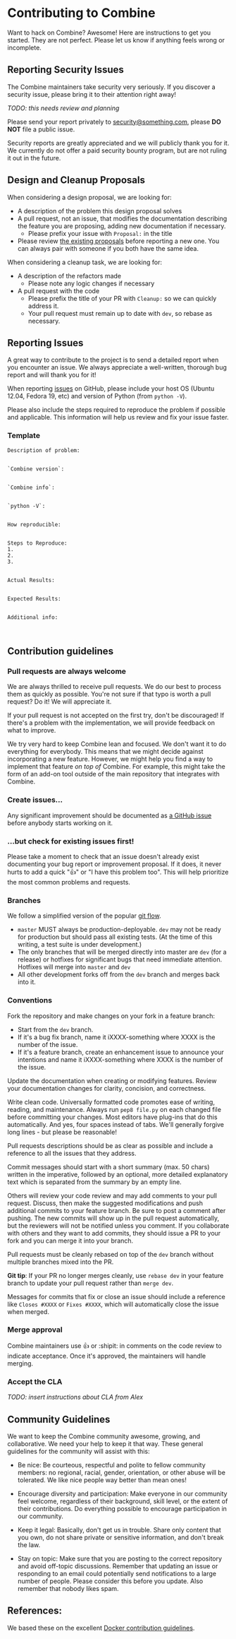 # Contributing to Combine

Want to hack on Combine? Awesome! Here are instructions to get you started. They are not perfect. Please let us know if anything feels wrong or incomplete.

## Reporting Security Issues

The Combine maintainers take security very seriously. If you discover a security issue, please bring it to their attention right away!

_TODO: this needs review and planning_

Please send your report privately to [security@something.com](mailto:security@something.com), please **DO NOT** file a public issue.

Security reports are greatly appreciated and we will publicly thank you for it. We currently do not offer a paid security bounty program, but are not ruling it out in the future.

## Design and Cleanup Proposals

When considering a design proposal, we are looking for:

* A description of the problem this design proposal solves
* A pull request, not an issue, that modifies the documentation describing the feature you are proposing, adding new documentation if necessary.
  * Please prefix your issue with `Proposal:` in the title
* Please review [the existing proposals](https://github.com/mlsecproject/combine/pulls?q=is%3Aopen+is%3Apr+label%3AProposal) before reporting a new one. You can always pair with someone if you both have the same idea.

When considering a cleanup task, we are looking for:

* A description of the refactors made
  * Please note any logic changes if necessary
* A pull request with the code
  * Please prefix the title of your PR with `Cleanup:` so we can quickly address it.
  * Your pull request must remain up to date with `dev`, so rebase as
    necessary.

## Reporting Issues

A great way to contribute to the project is to send a detailed report when you encounter an issue. We always appreciate a well-written, thorough bug report and will thank you for it!

When reporting [issues](https://github.com/mlsecproject/combine/issues) on GitHub, please include your host OS (Ubuntu 12.04, Fedora 19, etc) and version of Python (from `python -V`).

Please also include the steps required to reproduce the problem if possible and applicable.  This information will help us review and fix your issue faster.

### Template

```
Description of problem:


`Combine version`:


`Combine info`:


`python -V`:


How reproducible:


Steps to Reproduce:
1.
2.
3.


Actual Results:


Expected Results:


Additional info:



```

## Contribution guidelines

### Pull requests are always welcome

We are always thrilled to receive pull requests. We do our best to process them as quickly as possible. You're not sure if that typo is worth a pull request? Do it! We will appreciate it.

If your pull request is not accepted on the first try, don't be discouraged! If there's a problem with the implementation, we will provide feedback on what to improve.

We try very hard to keep Combine lean and focused. We don't want it to do everything for everybody. This means that we might decide against incorporating a new feature. However, we might help you find a way to implement that feature *on top of* Combine. For example, this might take the form of an add-on tool outside of the main repository that integrates with Combine.

### Create issues...

Any significant improvement should be documented as [a GitHub issue](https://github.com/mlsecproject/combine/issues) before anybody starts working on it.

### ...but check for existing issues first!

Please take a moment to check that an issue doesn't already exist documenting your bug report or improvement proposal. If it does, it never hurts to add a quick ":+1:" or "I have this problem too". This will help prioritize the most common problems and requests.

### Branches

We follow a simplified version of the popular [git flow](http://nvie.com/posts/a-successful-git-branching-model/).

* `master` MUST always be production-deployable. `dev` may not be ready for production but should pass all existing tests. (At the time of this writing, a test suite is under development.)
* The only branches that will be merged directly into master are `dev` (for a release) or hotfixes for significant bugs that need immediate attention. Hotfixes will merge into `master` and `dev`
* All other development forks off from the `dev` branch and merges back into it.

### Conventions

Fork the repository and make changes on your fork in a feature branch:

* Start from the `dev` branch.
* If it's a bug fix branch, name it iXXXX-something where XXXX is the number of the issue.
* If it's a feature branch, create an enhancement issue to announce your intentions and name it iXXXX-something where XXXX is the number of the issue.

Update the documentation when creating or modifying features. Review your documentation changes for clarity, concision, and correctness.

Write clean code. Universally formatted code promotes ease of writing, reading, and maintenance. Always run `pep8 file.py` on each changed file before committing your changes. Most editors have plug-ins that do this automatically. And yes, four spaces instead of tabs. We'll generally forgive long lines - but please be reasonable!

Pull requests descriptions should be as clear as possible and include a reference to all the issues that they address.

Commit messages should start with a short summary (max. 50 chars) written in the imperative, followed by an optional, more detailed explanatory text which is separated from the summary by an empty line.

Others will review your code review and may add comments to your pull request. Discuss, then make the suggested modifications and push additional commits to your feature branch. Be sure to post a comment after pushing. The new commits will show up in the pull request automatically, but the reviewers will not be notified unless you comment. If you collaborate with others and they want to add commits, they should issue a PR to your fork and you can merge it into your branch.

Pull requests must be cleanly rebased on top of the `dev` branch without multiple branches mixed into the PR.

**Git tip**: If your PR no longer merges cleanly, use `rebase dev` in your feature branch to update your pull request rather than `merge dev`.

Messages for commits that fix or close an issue should include a reference like `Closes #XXXX` or `Fixes #XXXX`, which will automatically close the issue when merged.

### Merge approval

Combine maintainers use :+1: or :shipit: in comments on the code review to indicate acceptance. Once it's approved, the maintainers will handle merging.

### Accept the CLA

_TODO: insert instructions about CLA from Alex_

## Community Guidelines

We want to keep the Combine community awesome, growing, and collaborative. We need your help to keep it that way. These general guidelines for the community will assist with this:

* Be nice: Be courteous, respectful and polite to fellow community members: no regional, racial, gender, orientation, or other abuse will be tolerated. We like nice people way better than mean ones!

* Encourage diversity and participation: Make everyone in our community feel welcome, regardless of their background, skill level, or the extent of their contributions. Do everything possible to encourage participation in our community.

* Keep it legal: Basically, don't get us in trouble. Share only content that you own, do not share private or sensitive information, and don't break the law.

* Stay on topic: Make sure that you are posting to the correct repository and avoid off-topic discussions. Remember that updating an issue or responding to an email could potentially send notifications to a large number of people. Please consider this before you update. Also remember that nobody likes spam.

## References:
We based these on the excellent [Docker contribution guidelines](https://github.com/docker/docker/blob/master/CONTRIBUTING.md).
